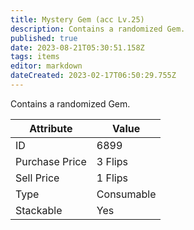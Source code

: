 ```yaml
---
title: Mystery Gem (acc Lv.25)
description: Contains a randomized Gem.
published: true
date: 2023-08-21T05:30:51.158Z
tags: items
editor: markdown
dateCreated: 2023-02-17T06:50:29.755Z
---
```


Contains a randomized Gem.

|Attribute|Value|
|-|-|
|ID|6899|
|Purchase Price|3 Flips|
|Sell Price|1 Flips|
|Type|Consumable|
|Stackable|Yes|

